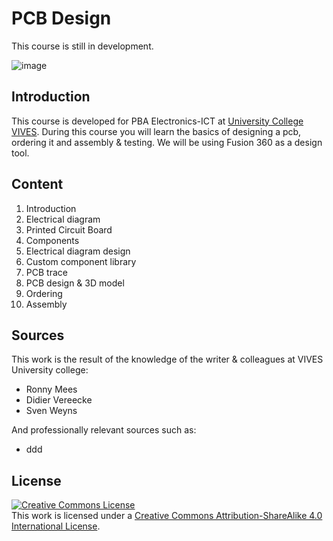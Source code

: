 # PCB Design

This course is still in development.

![image](/files/construction.jpg)

## Introduction

This course is developed for PBA Electronics-ICT at [University College VIVES](https://www.vives.be/nl/technology/elektronica-ict).
During this course you will learn the basics of designing a pcb, ordering it and assembly & testing. We will be using Fusion 360 as a design tool.

## Content

1. Introduction
2. Electrical diagram
3. Printed Circuit Board
4. Components
5. Electrical diagram design
6. Custom component library
7. PCB trace
8. PCB design & 3D model
9. Ordering
10. Assembly

## Sources

This work is the result of the knowledge of the writer & colleagues at VIVES University college:

* Ronny Mees
* Didier Vereecke
* Sven Weyns

And professionally relevant sources such as:

* ddd

## License

<a rel="license" href="http://creativecommons.org/licenses/by-sa/4.0/"><img alt="Creative Commons License" style="border-width:0" src="https://i.creativecommons.org/l/by-sa/4.0/88x31.png" /></a><br />This work is licensed under a <a rel="license" href="http://creativecommons.org/licenses/by-sa/4.0/">Creative Commons Attribution-ShareAlike 4.0 International License</a>.